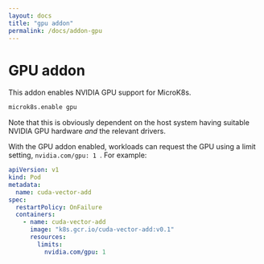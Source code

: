 ```yaml
---
layout: docs
title: "gpu addon"
permalink: /docs/addon-gpu
---
```


# GPU addon

This addon enables NVIDIA GPU support for MicroK8s.

```bash
microk8s.enable gpu
```

Note that this is obviously dependent on the host system having suitable
NVIDIA GPU hardware _and_ the relevant drivers.

With the GPU addon enabled, workloads can request the GPU using a limit
setting, `nvidia.com/gpu: 1 `. For example:

```yaml
apiVersion: v1
kind: Pod
metadata:
  name: cuda-vector-add
spec:
  restartPolicy: OnFailure
  containers:
    - name: cuda-vector-add
      image: "k8s.gcr.io/cuda-vector-add:v0.1"
      resources:
        limits:
          nvidia.com/gpu: 1
```
